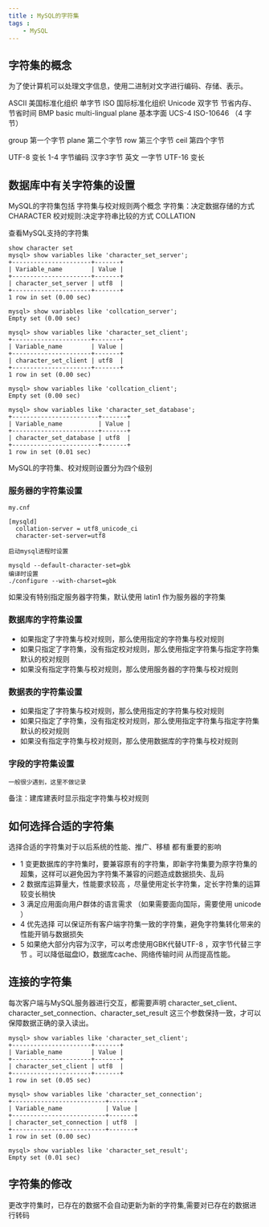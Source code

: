 ```yaml
---
title : MySQL的字符集
tags :
	- MySQL
---
```


## 字符集的概念

为了使计算机可以处理文字信息，使用二进制对文字进行编码、存储、表示。

ASCII   美国标准化组织  单字节
ISO      国际标准化组织
Unicode 双字节  节省内存、节省时间
BMP  basic multi-lingual plane  基本字面
UCS-4  ISO-10646   （4 字节）

group   第一个字节
plane   第二个字节
row     第三个字节
ceil    第四个字节

UTF-8    变长  1-4 字节编码  汉字3字节 英文 一字节
UTF-16  变长

## 数据库中有关字符集的设置

MySQL的字符集包括 字符集与校对规则两个概念
字符集：决定数据存储的方式   CHARACTER
校对规则:决定字符串比较的方式      COLLATION 

查看MySQL支持的字符集

	show character set
	mysql> show variables like 'character_set_server';
	+----------------------+-------+
	| Variable_name        | Value |
	+----------------------+-------+
	| character_set_server | utf8  |
	+----------------------+-------+
	1 row in set (0.00 sec)
	
	mysql> show variables like 'collcation_server';
	Empty set (0.00 sec)
	
	mysql> show variables like 'character_set_client';
	+----------------------+-------+
	| Variable_name        | Value |
	+----------------------+-------+
	| character_set_client | utf8  |
	+----------------------+-------+
	1 row in set (0.00 sec)
	
	mysql> show variables like 'collcation_client';
	Empty set (0.00 sec)
	
	mysql> show variables like 'character_set_database';
	+------------------------+-------+
	| Variable_name          | Value |
	+------------------------+-------+
	| character_set_database | utf8  |
	+------------------------+-------+
	1 row in set (0.01 sec)
	 


MySQL的字符集、校对规则设置分为四个级别

### 服务器的字符集设置
	
	my.cnf

	[mysqld]
	  collation-server = utf8_unicode_ci
	  character-set-server=utf8

	启动mysql进程时设置
	
	mysqld --default-character-set=gbk
	编译时设置
	./configure --with-charset=gbk

如果没有特别指定服务器字符集，默认使用 latin1 作为服务器的字符集

### 数据库的字符集设置
	
- 如果指定了字符集与校对规则，那么使用指定的字符集与校对规则
- 	如果只指定了字符集，没有指定校对规则，那么使用指定字符集与指定字符集默认的校对规则
- 	如果没有指定字符集与校对规则，那么使用服务器的字符集与校对规则
	
### 数据表的字符集设置
 
- 	如果指定了字符集与校对规则，那么使用指定的字符集与校对规则
- 	如果只指定了字符集，没有指定校对规则，那么使用指定字符集与指定字符集默认的校对规则
- 	如果没有指定字符集与校对规则，那么使用数据库的字符集与校对规则

### 字段的字符集设置
	
	一般很少遇到，这里不做记录

备注：建库建表时显示指定字符集与校对规则

## 如何选择合适的字符集

选择合适的字符集对于以后系统的性能、推广、移植 都有重要的影响

- 1 变更数据库的字符集时，要兼容原有的字符集，即新字符集要为原字符集的超集，这样可以避免因为字符集不兼容的问题造成数据损失、乱码
- 2 数据库运算量大，性能要求较高 ，尽量使用定长字符集，定长字符集的运算较变长稍快
- 3 满足应用面向用户群体的语言需求 （如果需要面向国际，需要使用 unicode ）
- 4 优先选择 可以保证所有客户端字符集一致的字符集，避免字符集转化带来的性能开销与数据损失
- 5 如果绝大部分内容为汉字，可以考虑使用GBK代替UTF-8  ，双字节代替三字节 。可以降低磁盘IO，数据库cache、网络传输时间  从而提高性能。

## 连接的字符集

每次客户端与MySQL服务器进行交互，都需要声明 character_set_client、character_set_connection、character_set_result
这三个参数保持一致，才可以保障数据正确的录入读出。

	mysql> show variables like 'character_set_client';
	+----------------------+-------+
	| Variable_name        | Value |
	+----------------------+-------+
	| character_set_client | utf8  |
	+----------------------+-------+
	1 row in set (0.05 sec)
	
	mysql> show variables like 'character_set_connection';
	+--------------------------+-------+
	| Variable_name            | Value |
	+--------------------------+-------+
	| character_set_connection | utf8  |
	+--------------------------+-------+
	1 row in set (0.00 sec)
	
	mysql> show variables like 'character_set_result';
	Empty set (0.01 sec)



## 字符集的修改

更改字符集时，已存在的数据不会自动更新为新的字符集,需要对已存在的数据进行转码

